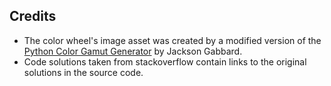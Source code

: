 ## <a name="credits">Credits</a>

* The color wheel's image asset was created by a modified version of the [Python Color Gamut Generator](https://github.com/jacksongabbard/Python-Color-Gamut-Generator) by Jackson Gabbard.
* Code solutions taken from stackoverflow contain links to the original solutions in the source code. 


